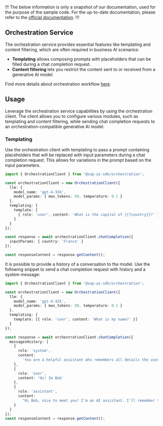 !!! The below information is only a snapshot of our documentation, used for the purpose of the sample code. For the up-to-date documentation, please refer to the [official documentation](https://github.com/SAP/ai-sdk-js/blob/main/packages/orchestration/README.md). !!!

## Orchestration Service

The orchestration service provides essential features like templating and content filtering, which are often required in business AI scenarios:

- **Templating** allows composing prompts with placeholders that can be filled during a chat completion request.
- **Content filtering** lets you restrict the content sent to or received from a generative AI model.

Find more details about orchestration workflow [here](https://help.sap.com/docs/sap-ai-core/sap-ai-core-service-guide/orchestration-workflow).

## Usage

Leverage the orchestration service capabilities by using the orchestration client.
The client allows you to configure various modules, such as templating and content filtering, while sending chat completion requests to an orchestration-compatible generative AI model.

### Templating

Use the orchestration client with templating to pass a prompt containing placeholders that will be replaced with input parameters during a chat completion request.
This allows for variations in the prompt based on the input parameters.

```ts
import { OrchestrationClient } from '@sap-ai-sdk/orchestration';

const orchestrationClient = new OrchestrationClient({
  llm: {
    model_name: 'gpt-4-32k',
    model_params: { max_tokens: 50, temperature: 0.1 }
  },
  templating: {
    template: [
      { role: 'user', content: 'What is the capital of {{?country}}?' }
    ]
  }
});

const response = await orchestrationClient.chatCompletion({
  inputParams: { country: 'France' }
});

const responseContent = response.getContent();
```

It is possible to provide a history of a conversation to the model.
Use the following snippet to send a chat completion request with history and a system message:

```ts
import { OrchestrationClient } from '@sap-ai-sdk/orchestration';

const orchestrationClient = new OrchestrationClient({
  llm: {
    model_name: 'gpt-4-32k',
    model_params: { max_tokens: 50, temperature: 0.1 }
  },
  templating: {
    template: [{ role: 'user', content: 'What is my name?' }]
  }
});

const response = await orchestrationClient.chatCompletion({
  messagesHistory: [
    {
      role: 'system',
      content:
        'You are a helpful assistant who remembers all details the user shares with you.'
    },
    {
      role: 'user',
      content: 'Hi! Im Bob'
    },
    {
      role: 'assistant',
      content:
        "Hi Bob, nice to meet you! I'm an AI assistant. I'll remember that your name is Bob as we continue our conversation."
    }
  ]
});
const responseContent = response.getContent();
```
